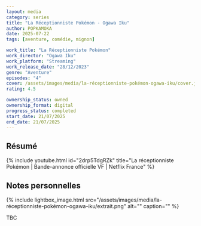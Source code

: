 ```yaml
---
layout: media
category: series
title: "La Réceptionniste Pokémon - Ogawa Iku"
author: POPKAMOKA
date: 2025-07-22
tags: [aventure, comédie, mignon]

work_title: "La Réceptionniste Pokémon"
work_director: "Ogawa Iku"
work_platform: "Streaming"
work_release_date: "28/12/2023"
genre: "Aventure"
episodes: "4"
cover: /assets/images/media/la-réceptionniste-pokémon-ogawa-iku/cover.jpg
rating: 4.5

ownership_status: owned
ownership_format: digital
progress_status: completed
start_date: 21/07/2025
end_date: 21/07/2025
---
```


## Résumé
{% include youtube.html id="2drp5TdgRZk" title="La réceptionniste Pokémon | Bande-annonce officielle VF | Netflix France" %}

## Notes personnelles
{% include lightbox_image.html
src="/assets/images/media/la-réceptionniste-pokémon-ogawa-iku/extrait.png"
alt=""
caption="" %}

TBC